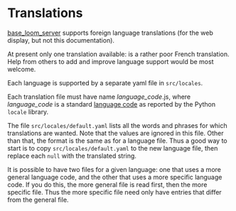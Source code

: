 # Translations

[base_loom_server](https://pypi.org/project/base-loom-server/) supports foreign language translations (for the web display, but not this documentation).

At present only one translation available: is a rather poor French translation.
Help from others to add and improve language support would be most welcome.

Each language is supported by a separate yaml file in `src/locales`.

Each translation file must have name *language_code*.js, where  *language_code* is a standard [language code](https://datatracker.ietf.org/doc/html/rfc1766.html) as reported by the Python `locale` library.

The file `src/locales/default.yaml` lists all the words and phrases for which translations are wanted. Note that the values are ignored in this file. Other than that, the format is the same as for a language file. Thus a good way to start is to copy `src/locales/default.yaml` to the new language file, then replace each `null` with the translated string.

It is possible to have two files for a given language: one that uses a more general language code, and the other that uses a more specific language code. If you do this, the more general file is read first, then the more specific file. Thus the more specific file need only have entries that differ from the general file.
